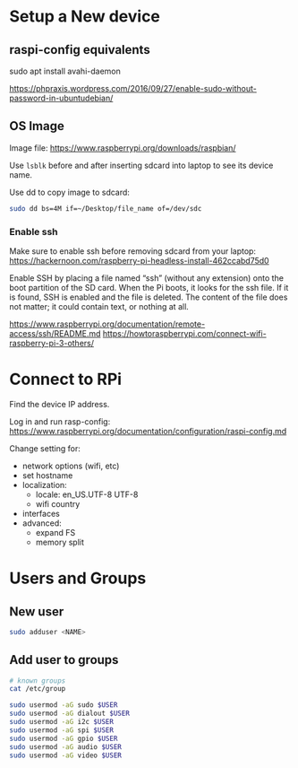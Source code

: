 
# Setup a New device


## raspi-config equivalents

sudo apt install avahi-daemon

https://phpraxis.wordpress.com/2016/09/27/enable-sudo-without-password-in-ubuntudebian/

## OS Image

Image file: https://www.raspberrypi.org/downloads/raspbian/

Use `lsblk` before and after inserting sdcard into laptop to see its device name.


Use dd to copy image to sdcard:

```bash
sudo dd bs=4M if=~/Desktop/file_name of=/dev/sdc
```

### Enable ssh

Make sure to enable ssh before removing sdcard from your laptop:  https://hackernoon.com/raspberry-pi-headless-install-462ccabd75d0

Enable SSH by placing a file named “ssh” (without any extension) onto the boot partition of the SD card.  When the Pi boots, it looks for the ssh file. If it is found, SSH is enabled and the file is deleted. The content of the file does not matter; it could contain text, or nothing at all.


https://www.raspberrypi.org/documentation/remote-access/ssh/README.md
https://howtoraspberrypi.com/connect-wifi-raspberry-pi-3-others/


# Connect to RPi

Find the device IP address.

Log in and run rasp-config: https://www.raspberrypi.org/documentation/configuration/raspi-config.md

Change setting for:
- network options (wifi, etc)
- set hostname
- localization:
    - locale: en_US.UTF-8  UTF-8
    - wifi country
- interfaces
- advanced:
    - expand FS
    - memory split


# Users and Groups

## New user

```sh
sudo adduser <NAME>
```

## Add user to groups

```sh
# known groups
cat /etc/group

sudo usermod -aG sudo $USER
sudo usermod -aG dialout $USER
sudo usermod -aG i2c $USER
sudo usermod -aG spi $USER
sudo usermod -aG gpio $USER
sudo usermod -aG audio $USER
sudo usermod -aG video $USER
```
